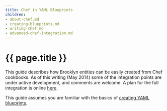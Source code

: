 ```yaml
---
title: Chef in YAML Blueprints
children:
- about-chef.md
- creating-blueprints.md
- writing-chef.md
- advanced-chef-integration.md
---
```

# {{ page.title }}

This guide describes how Brooklyn entities can be easily created from Chef cookbooks.
As of this writing (May 2014) some of the integration points are under active development,
and comments are welcome.
A plan for the full integration is online [here](https://docs.google.com/a/cloudsoftcorp.com/document/d/18ZwzmncbJgJeQjnSvMapTWg6N526cvGMz5jaqdkxMf8).  

This guide assumes you are familiar with the basics of [creating YAML blueprints](../).


